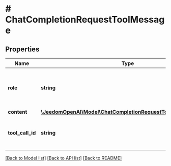 # # ChatCompletionRequestToolMessage

## Properties

Name | Type | Description | Notes
------------ | ------------- | ------------- | -------------
**role** | **string** | The role of the messages author, in this case &#x60;tool&#x60;. |
**content** | [**\JeedomOpenAI\Model\ChatCompletionRequestToolMessageContent**](ChatCompletionRequestToolMessageContent.md) |  |
**tool_call_id** | **string** | Tool call that this message is responding to. |

[[Back to Model list]](../../README.md#models) [[Back to API list]](../../README.md#endpoints) [[Back to README]](../../README.md)
